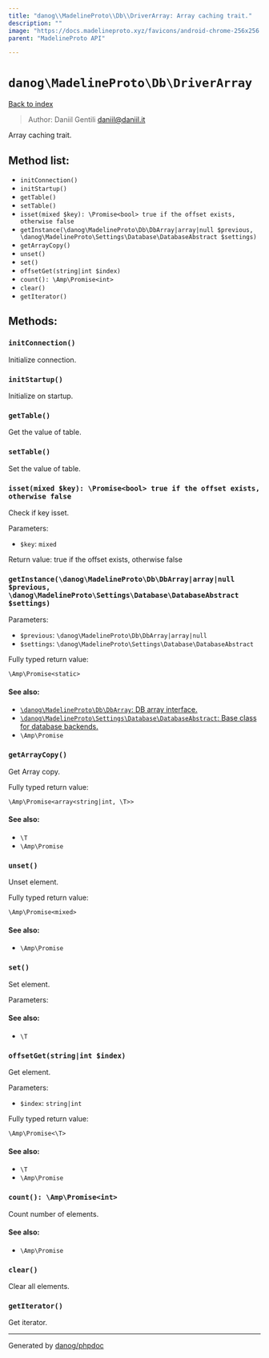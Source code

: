 ```yaml
---
title: "danog\\MadelineProto\\Db\\DriverArray: Array caching trait."
description: ""
image: "https://docs.madelineproto.xyz/favicons/android-chrome-256x256.png"
parent: "MadelineProto API"

---
```

# `danog\MadelineProto\Db\DriverArray`
[Back to index](../../../index.html)

> Author: Daniil Gentili <daniil@daniil.it>  
  

Array caching trait.  




## Method list:
* `initConnection()`
* `initStartup()`
* `getTable()`
* `setTable()`
* `isset(mixed $key): \Promise<bool> true if the offset exists, otherwise false`
* `getInstance(\danog\MadelineProto\Db\DbArray|array|null $previous, \danog\MadelineProto\Settings\Database\DatabaseAbstract $settings)`
* `getArrayCopy()`
* `unset()`
* `set()`
* `offsetGet(string|int $index)`
* `count(): \Amp\Promise<int>`
* `clear()`
* `getIterator()`

## Methods:
### `initConnection()`

Initialize connection.



### `initStartup()`

Initialize on startup.



### `getTable()`

Get the value of table.



### `setTable()`

Set the value of table.



### `isset(mixed $key): \Promise<bool> true if the offset exists, otherwise false`

Check if key isset.


Parameters:

* `$key`: `mixed`   


Return value: true if the offset exists, otherwise false


### `getInstance(\danog\MadelineProto\Db\DbArray|array|null $previous, \danog\MadelineProto\Settings\Database\DatabaseAbstract $settings)`




Parameters:

* `$previous`: `\danog\MadelineProto\Db\DbArray|array|null`   
* `$settings`: `\danog\MadelineProto\Settings\Database\DatabaseAbstract`   


Fully typed return value:
```
\Amp\Promise<static>
```
#### See also: 
* [`\danog\MadelineProto\Db\DbArray`: DB array interface.](../../../danog/MadelineProto/Db/DbArray.html)
* [`\danog\MadelineProto\Settings\Database\DatabaseAbstract`: Base class for database backends.](../../../danog/MadelineProto/Settings/Database/DatabaseAbstract.html)
* `\Amp\Promise`




### `getArrayCopy()`

Get Array copy.


Fully typed return value:
```
\Amp\Promise<array<string|int, \T>>
```
#### See also: 
* `\T`
* `\Amp\Promise`




### `unset()`

Unset element.


Fully typed return value:
```
\Amp\Promise<mixed>
```
#### See also: 
* `\Amp\Promise`




### `set()`

Set element.


Parameters:



#### See also: 
* `\T`




### `offsetGet(string|int $index)`

Get element.


Parameters:

* `$index`: `string|int`   


Fully typed return value:
```
\Amp\Promise<\T>
```
#### See also: 
* `\T`
* `\Amp\Promise`




### `count(): \Amp\Promise<int>`

Count number of elements.


#### See also: 
* `\Amp\Promise`




### `clear()`

Clear all elements.



### `getIterator()`

Get iterator.



---
Generated by [danog/phpdoc](https://phpdoc.daniil.it)
